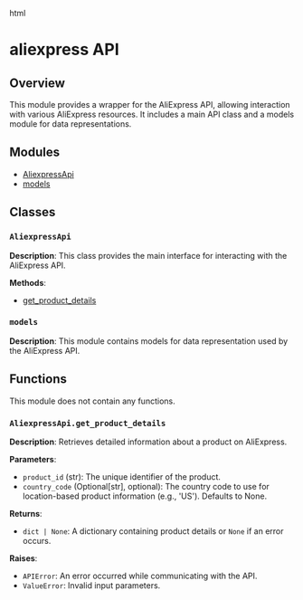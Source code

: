 html
<h1>aliexpress API</h1>

<h2>Overview</h2>
<p>This module provides a wrapper for the AliExpress API, allowing interaction with various AliExpress resources. It includes a main API class and a models module for data representations.</p>

<h2>Modules</h2>
<ul>
  <li><a href="#aliexpressapi">AliexpressApi</a></li>
  <li><a href="#models">models</a></li>
</ul>

<h2>Classes</h2>
<h3 id="aliexpressapi"><code>AliexpressApi</code></h3>

<p><strong>Description</strong>: This class provides the main interface for interacting with the AliExpress API.</p>

<p><strong>Methods</strong>:</p>
<ul>
<li><a href="#AliexpressApi.get_product_details">get_product_details</a></li>
</ul>



<h3 id="models"><code>models</code></h3>

<p><strong>Description</strong>:  This module contains models for data representation used by the AliExpress API.</p>



<h2>Functions</h2>
<p>This module does not contain any functions.</p>


<h3 id="AliexpressApi.get_product_details"><code>AliexpressApi.get_product_details</code></h3>

<p><strong>Description</strong>: Retrieves detailed information about a product on AliExpress.</p>

<p><strong>Parameters</strong>:</p>
<ul>
  <li><code>product_id</code> (str): The unique identifier of the product.</li>
  <li><code>country_code</code> (Optional[str], optional): The country code to use for location-based product information (e.g., 'US'). Defaults to None.</li>
</ul>

<p><strong>Returns</strong>:</p>
<ul>
  <li><code>dict | None</code>: A dictionary containing product details or <code>None</code> if an error occurs.</li>
</ul>

<p><strong>Raises</strong>:</p>
<ul>
  <li><code>APIError</code>: An error occurred while communicating with the API.</li>
  <li><code>ValueError</code>: Invalid input parameters.</li>
</ul>